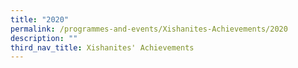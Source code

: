```yaml
---
title: "2020"
permalink: /programmes-and-events/Xishanites-Achievements/2020
description: ""
third_nav_title: Xishanites' Achievements
---
```


